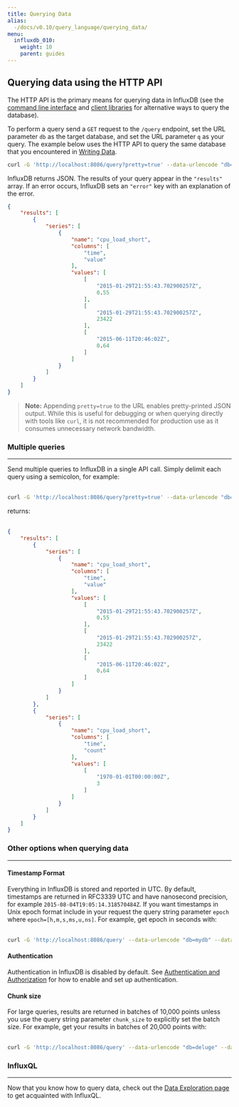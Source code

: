 ```yaml
---
title: Querying Data
alias:
  -/docs/v0.10/query_language/querying_data/
menu:
  influxdb_010:
    weight: 10
    parent: guides
---
```


## Querying data using the HTTP API
The HTTP API is the primary means for querying data in InfluxDB (see the [command line interface](/influxdb/v0.10/tools/shell/) and [client libraries](/influxdb/v0.10/clients/api/) for alternative ways to query the database).

To perform a query send a `GET` request to the `/query` endpoint, set the URL parameter `db` as the target database, and set the URL parameter `q` as your query.
The example below uses the HTTP API to query the same database that you encountered in [Writing Data](/influxdb/v0.10/guides/writing_data/).
<br>
```bash
curl -G 'http://localhost:8086/query?pretty=true' --data-urlencode "db=mydb" --data-urlencode "q=SELECT value FROM cpu_load_short WHERE region='us-west'"
```

InfluxDB returns JSON.
The results of your query appear in the `"results"` array.
If an error occurs, InfluxDB sets an `"error"` key with an explanation of the error.
<br>

```json
{
    "results": [
        {
            "series": [
                {
                    "name": "cpu_load_short",
                    "columns": [
                        "time",
                        "value"
                    ],
                    "values": [
                        [
                            "2015-01-29T21:55:43.702900257Z",
                            0.55
                        ],
                        [
                            "2015-01-29T21:55:43.702900257Z",
                            23422
                        ],
                        [
                            "2015-06-11T20:46:02Z",
                            0.64
                        ]
                    ]
                }
            ]
        }
    ]
}
```

> **Note:** Appending `pretty=true` to the URL enables pretty-printed JSON output.
While this is useful for debugging or when querying directly with tools like `curl`, it is not recommended for production use as it consumes unnecessary network bandwidth.

### Multiple queries
---
Send multiple queries to InfluxDB in a single API call.
Simply delimit each query using a semicolon, for example:  
<br>
```bash
curl -G 'http://localhost:8086/query?pretty=true' --data-urlencode "db=mydb" --data-urlencode "q=SELECT value FROM cpu_load_short WHERE region='us-west';SELECT count(value) FROM cpu_load_short WHERE region='us-west'"
```

returns:  
<br>
```json
{
    "results": [
        {
            "series": [
                {
                    "name": "cpu_load_short",
                    "columns": [
                        "time",
                        "value"
                    ],
                    "values": [
                        [
                            "2015-01-29T21:55:43.702900257Z",
                            0.55
                        ],
                        [
                            "2015-01-29T21:55:43.702900257Z",
                            23422
                        ],
                        [
                            "2015-06-11T20:46:02Z",
                            0.64
                        ]
                    ]
                }
            ]
        },
        {
            "series": [
                {
                    "name": "cpu_load_short",
                    "columns": [
                        "time",
                        "count"
                    ],
                    "values": [
                        [
                            "1970-01-01T00:00:00Z",
                            3
                        ]
                    ]
                }
            ]
        }
    ]
}
```

### Other options when querying data
---
#### Timestamp Format
Everything in InfluxDB is stored and reported in UTC.
By default, timestamps are returned in RFC3339 UTC and have nanosecond precision, for example `2015-08-04T19:05:14.318570484Z`.
If you want timestamps in Unix epoch format include in your request the query string parameter `epoch` where `epoch=[h,m,s,ms,u,ns]`.
For example, get epoch in seconds with:  
<br>
```bash
curl -G 'http://localhost:8086/query' --data-urlencode "db=mydb" --data-urlencode "epoch=s" --data-urlencode "q=SELECT value FROM cpu_load_short WHERE region='us-west'"
```

#### Authentication
Authentication in InfluxDB is disabled by default.
See [Authentication and Authorization](/influxdb/v0.10/administration/authentication_and_authorization/) for how to enable and set up authentication.

#### Chunk size
For large queries, results are returned in batches of 10,000 points unless you use the query string parameter `chunk_size` to explicitly set the batch size.
For example, get your results in batches of 20,000 points with:  
<br>
```bash
curl -G 'http://localhost:8086/query' --data-urlencode "db=deluge" --data-urlencode "chunk_size=20000" --data-urlencode "q=SELECT * FROM liters"
```

### InfluxQL
---
Now that you know how to query data, check out the [Data Exploration page](/influxdb/v0.10/query_language/data_exploration/) to get acquainted with InfluxQL.
